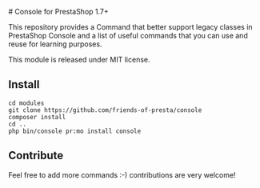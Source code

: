 # Console for PrestaShop 1.7+

This repository provides a Command that better support legacy classes in PrestaShop Console and a list
of useful commands that you can use and reuse for learning purposes.

This module is released under MIT license.

## Install

```
cd modules 
git clone https://github.com/friends-of-presta/console
composer install
cd ..
php bin/console pr:mo install console
```

## Contribute

Feel free to add more commands :-) contributions are very welcome!


